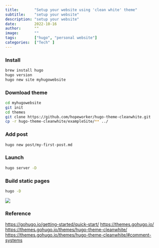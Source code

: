 ```yaml
---
title:       "Setup your website using 'clean white' theme"
subtitle:    "setup your website"
description: "setup your website"
date:        2022-10-16
author:      ""
image:       ""
tags:        ["hugo", "personal website"]
categories:  ["Tech" ]
---
```



### Install


```sh
brew install hugo  
hugo version  
hugo new site myhugowebsite
```

### Download theme  

```sh
cd myhugowebsite  
git init  
cd themes  
git clone https://github.com/hopeworker/hugo-theme-cleanwhite.git  
cp -r hugo-theme-cleanwhite/exampleSite/** ../
```

### Add post  

```sh
hugo new post/my-first-post.md
```

### Launch  

```sh
hugo server -D
```

### Build static pages  

```sh
hugo -D
```


![](/img/setup-your-website/screenshot.png)  

### Reference  
https://gohugo.io/getting-started/quick-start/
https://themes.gohugo.io/
https://themes.gohugo.io/themes/hugo-theme-cleanwhite/
https://themes.gohugo.io/themes/hugo-theme-cleanwhite/#comment-systems
